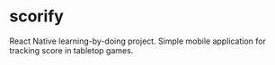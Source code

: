 # scorify
React Native learning-by-doing project. Simple mobile application for tracking score in tabletop games.
